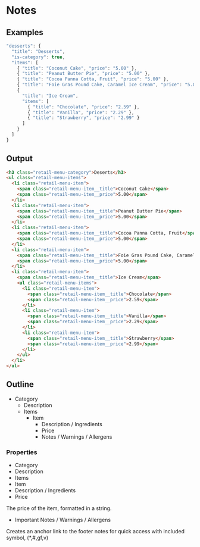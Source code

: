 # Notes

## Examples

```js
"desserts": {
  "title": "Desserts",
  "is-category": true,
  "items": [
    { "title": "Coconut Cake", "price": "5.00" },
    { "title": "Peanut Butter Pie", "price": "5.00" },
    { "title": "Cocoa Panna Cotta, Fruit", "price": "5.00" },
    { "title": "Foie Gras Pound Cake, Caramel Ice Cream", "price": "5.00" },
    {
      "title": "Ice Cream",
      "items": [
        { "title": "Chocolate", "price": "2.59" },
        { "title": "Vanilla", "price": "2.29" },
        { "title": "Strawberry", "price": "2.99" }
      ]
    }
  ]
}
```

## Output

```html
<h3 class="retail-menu-category">Deserts</h3>
<ul class="retail-menu-items">
  <li class="retail-menu-item">
    <span class="retail-menu-item__title">Coconut Cake</span>
    <span class="retail-menu-item__price">5.00</span>
  </li>
  <li class="retail-menu-item">
    <span class="retail-menu-item__title">Peanut Butter Pie</span>
    <span class="retail-menu-item__price">5.00</span>
  </li>
  <li class="retail-menu-item">
    <span class="retail-menu-item__title">Cocoa Panna Cotta, Fruit</span>
    <span class="retail-menu-item__price">5.00</span>
  </li>
  <li class="retail-menu-item">
    <span class="retail-menu-item__title">Foie Gras Pound Cake, Caramel Ice Cream</span>
    <span class="retail-menu-item__price">5.00</span>
  </li>
  <li class="retail-menu-item">
    <span class="retail-menu-item__title">Ice Cream</span>
    <ul class="retail-menu-items">
      <li class="retail-menu-item">
        <span class="retail-menu-item__title">Chocolate</span>
        <span class="retail-menu-item__price">2.59</span>
      </li>
      <li class="retail-menu-item">
        <span class="retail-menu-item__title">Vanilla</span>
        <span class="retail-menu-item__price">2.29</span>
      </li>
      <li class="retail-menu-item">
        <span class="retail-menu-item__title">Strawberry</span>
        <span class="retail-menu-item__price">2.99</span>
      </li>
    </ul>
  </li>
</ul>
```

## Outline

- Category
  - Description
  - Items
    - Item
      - Description / Ingredients
      - Price
      - Notes / Warnings / Allergens

### Properties

- Category
- Description
- Items
- Item
- Description / Ingredients
- Price

The price of the item, formatted in a string.

- Important Notes / Warnings / Allergens

Creates an anchor link to the footer notes for quick access with included symbol, (*,#,gf,v)